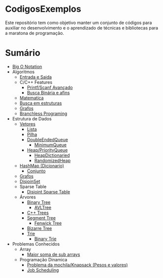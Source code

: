# CodigosExemplos


Este repositório tem como objetivo manter um conjunto de códigos para auxiliar no desenvolvimento e o aprendizado de técnicas e bibliotecas para a maratona de programação.


# Sumário

 - [Big O Notation](./BigONotation.md)
 - Algoritmos
   - [Entrada e Saida](./Algoritmos/Entrada%20e%20Saida.md)
   - C/C++ Features
     - [Printf/Scanf Avançado](./Algoritmos/CFeatures/c_printf.md)
     - [Busca Binária e afins](./Algoritmos/CFeatures/binarysearch.md)
   - [Matematica](./Algoritmos/Matem%C3%A1tica/README.md)
   - [Busca em estruturas](./Algoritmos/Busca/README.md)
   - [Grafos](./Algoritmos/Grafos/README.md)
   - [Branchless Programing](./Algoritmos/Branchless/README.md)
 - Estrutura de Dados 
   - [Vetores](./Estrutura%20de%20Dados/Vetores.md)
     - [Lista](./Estrutura%20de%20Dados/Lista.md)
     - [Pilha](./Estrutura%20de%20Dados/Pilha.md)
     - [DoubleEndedQueue](./Estrutura%20de%20Dados/DoubleEndedQueue.md)
       - [MinimumQueue](./Estrutura%20de%20Dados/MinimumQueue.md)
     - [Heap/PriorityQueue](./Estrutura%20de%20Dados/Heap.md)
       - [HeapDictionaried](./Estrutura%20de%20Dados/HeapDictionaried.md)
       - [RandomizedHeap](./Estrutura%20de%20Dados/RandomizedHeap.md)
   - [HashMap (Dicionario)](./Estrutura%20de%20Dados/HashMap.md)
     - [Conjunto](./Estrutura%20de%20Dados/Conjunto.md)
   - [Grafos](./Estrutura%20de%20Dados/Grafos.md)
   - [DisjoinSet](./Estrutura%20de%20Dados/DisjoinSet.md)
   - Sparse Table
     - [Disjoint Sparse Table](./Estrutura%20de%20Dados/disjoint-sparse-table.md)
   - Árvores
     - [Binary Tree](./Estrutura%20de%20Dados/BinaryTree.md)
       - [AVLTree](./Estrutura%20de%20Dados/AVLTree.md)
     - [C++ Trees](./Estrutura%20de%20Dados/cplusplustree.md)
     - [Segment Tree](./Estrutura%20de%20Dados/SegTree.md)
       - [Fenwick Tree](./Estrutura%20de%20Dados/FenwickTree.md)
     - [Bizarre Tree](./Estrutura%20de%20Dados/BizarreTree.md)
     - [Trie](./Estrutura%20de%20Dados/Trie.md)
       - [Binary Trie](./Estrutura%20de%20Dados/BinaryTrie.md)
 - Problemas Conhecidos
   - Array
     - [Maior soma de sub arrays](./Algoritmos/KnownProblems/maior%20soma%20de%20array.md)
   - Programação Dinamica
     - [Problema da mochila/Knapsack (Pesos e valores)](./Algoritmos/KnownProblems/Knapsackproblem.md)
     - [Job Scheduling](./Algoritmos/KnownProblems/Job%20Scheduling.md)
